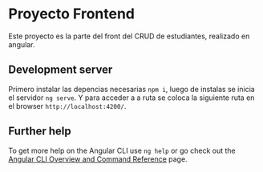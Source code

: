 # Proyecto Frontend

Este proyecto es la parte del front del CRUD de estudiantes, realizado en angular.

## Development server

Primero instalar las depencias necesarias `npm i`, luego de instalas se inicia el servidor `ng serve`. Y para acceder a a ruta se coloca la siguiente ruta en el browser `http://localhost:4200/`.

## Further help

To get more help on the Angular CLI use `ng help` or go check out the [Angular CLI Overview and Command Reference](https://angular.io/cli) page.
